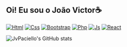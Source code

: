 ## Oi! Eu sou o João Victor☕

[![Html](https://img.shields.io/badge/HTML5-E34F26?style=for-the-badge&logo=html5&logoColor=white)]()
[![Css](https://img.shields.io/badge/CSS-239120?&style=for-the-badge&logo=css3&logoColor=white)]()
[![Bootstrap](https://img.shields.io/badge/Bootstrap-563D7C?style=for-the-badge&logo=bootstrap&logoColor=white)]()
[![Php](https://img.shields.io/badge/PHP-777BB4?style=for-the-badge&logo=php&logoColor=white)]()
[![Js](https://img.shields.io/badge/JavaScript-F7DF1E?style=for-the-badge&logo=javascript&logoColor=black)]()
[![React](https://img.shields.io/badge/React-20232A?style=for-the-badge&logo=react&logoColor=61DAFB)]()

![JvPaciello's GitHub stats](https://github-readme-stats.vercel.app/api?username=JvPaciello&show_icons=true&theme=radical)
